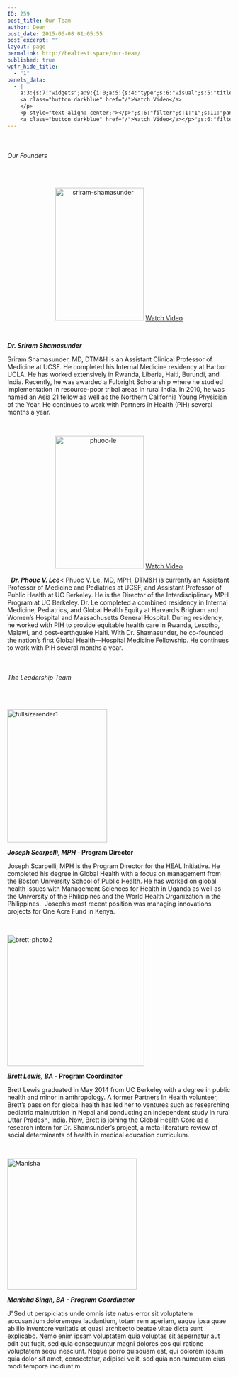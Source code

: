 ```yaml
---
ID: 259
post_title: Our Team
author: Deen
post_date: 2015-06-08 01:05:55
post_excerpt: ""
layout: page
permalink: http://healtest.space/our-team/
published: true
wptr_hide_title:
  - "1"
panels_data:
  - |
    a:3:{s:7:"widgets";a:9:{i:0;a:5:{s:4:"type";s:6:"visual";s:5:"title";s:0:"";s:4:"text";s:47:"<h6 style="text-align: left;">Our Founders</h6>";s:6:"filter";s:1:"1";s:11:"panels_info";a:6:{s:5:"class";s:30:"WP_Widget_Black_Studio_TinyMCE";s:3:"raw";b:0;s:4:"grid";i:0;s:4:"cell";i:1;s:2:"id";i:0;s:5:"style";a:1:{s:18:"background_display";s:4:"tile";}}}i:1;a:5:{s:4:"type";s:4:"html";s:5:"title";s:0:"";s:4:"text";s:399:"<p style="text-align: center;"><a href="http://healtest.space/wp-content/uploads/2015/06/sriram-shamasunder.jpg"><img class=" size-medium wp-image-290 aligncenter" src="http://healtest.space/wp-content/uploads/2015/06/sriram-shamasunder-200x300.jpg" alt="sriram-shamasunder" width="200" height="300" /></a>
    <a class="button darkblue" href="/">Watch Video</a>
    </p>
    <p style="text-align: center;"></p>";s:6:"filter";s:1:"1";s:11:"panels_info";a:6:{s:5:"class";s:30:"WP_Widget_Black_Studio_TinyMCE";s:3:"raw";b:0;s:4:"grid";i:1;s:4:"cell";i:1;s:2:"id";i:1;s:5:"style";a:1:{s:18:"background_display";s:4:"tile";}}}i:2;a:5:{s:4:"type";s:6:"visual";s:5:"title";s:0:"";s:4:"text";s:599:"<p> </p><p><strong><em>Dr. Sriram Shamasunder</em></strong></p><p>Sriram Shamasunder, MD, DTM&amp;H is an Assistant Clinical Professor of Medicine at UCSF. He completed his Internal Medicine residency at Harbor UCLA. He has worked extensively in Rwanda, Liberia, Haiti, Burundi, and India. Recently, he was awarded a Fulbright Scholarship where he studied implementation in resource-poor tribal areas in rural India. In 2010, he was named an Asia 21 fellow as well as the Northern California Young Physician of the Year. He continues to work with Partners in Health (PIH) several months a year.</p>";s:6:"filter";s:1:"1";s:11:"panels_info";a:6:{s:5:"class";s:30:"WP_Widget_Black_Studio_TinyMCE";s:3:"raw";b:0;s:4:"grid";i:1;s:4:"cell";i:2;s:2:"id";i:2;s:5:"style";a:1:{s:18:"background_display";s:4:"tile";}}}i:3;a:5:{s:4:"type";s:4:"html";s:5:"title";s:0:"";s:4:"text";s:332:"<p style="text-align: center;"><a href="http://healtest.space/wp-content/uploads/2015/06/phuoc-le.jpg"><img class=" size-medium wp-image-292 aligncenter" src="http://healtest.space/wp-content/uploads/2015/06/phuoc-le-200x300.jpg" alt="phuoc-le" width="200" height="300" /></a>
    <a class="button darkblue" href="/">Watch Video</a></p>";s:6:"filter";s:1:"1";s:11:"panels_info";a:6:{s:5:"class";s:30:"WP_Widget_Black_Studio_TinyMCE";s:3:"raw";b:0;s:4:"grid";i:1;s:4:"cell";i:4;s:2:"id";i:3;s:5:"style";a:1:{s:18:"background_display";s:4:"tile";}}}i:4;a:5:{s:4:"type";s:6:"visual";s:5:"title";s:0:"";s:4:"text";s:795:"<p> </p><p><strong><em>Dr. Phouc V. Lee</em></strong></p><p>Phuoc V. Le, MD, MPH, DTM&amp;H is currently an Assistant Professor of Medicine and Pediatrics at UCSF, and Assistant Professor of Public Health at UC Berkeley. He is the Director of the Interdisciplinary MPH Program at UC Berkeley. Dr. Le completed a combined residency in Internal Medicine, Pediatrics, and Global Health Equity at Harvard’s Brigham and Women’s Hospital and Massachusetts General Hospital. During residency, he worked with PIH to provide equitable health care in Rwanda, Lesotho, Malawi, and post-earthquake Haiti. With Dr. Shamasunder, he co-founded the nation’s first Global Health—Hospital Medicine Fellowship. He continues to work with PIH several months a year.</p><p style="text-align: center;"> </p>";s:6:"filter";s:1:"1";s:11:"panels_info";a:5:{s:5:"class";s:30:"WP_Widget_Black_Studio_TinyMCE";s:4:"grid";i:1;s:4:"cell";i:5;s:2:"id";i:4;s:5:"style";a:2:{s:27:"background_image_attachment";b:0;s:18:"background_display";s:4:"tile";}}}i:5;a:5:{s:4:"type";s:6:"visual";s:5:"title";s:0:"";s:4:"text";s:54:"<h6 style="text-align: left;">The Leadership Team</h6>";s:6:"filter";s:1:"1";s:11:"panels_info";a:6:{s:5:"class";s:30:"WP_Widget_Black_Studio_TinyMCE";s:3:"raw";b:0;s:4:"grid";i:2;s:4:"cell";i:1;s:2:"id";i:5;s:5:"style";a:1:{s:18:"background_display";s:4:"tile";}}}i:6;a:5:{s:4:"type";s:6:"visual";s:5:"title";s:0:"";s:4:"text";s:843:"<p><a href="http://healtest.space/wp-content/uploads/2015/06/fullsizerender1.jpg"><img class=" size-medium wp-image-318 aligncenter" src="http://healtest.space/wp-content/uploads/2015/06/fullsizerender1-225x300.jpg" alt="fullsizerender1" width="225" height="300" /></a></p><p><strong><em><b><i>Joseph Scarpelli, MPH - </i></b></em><b>Program Director</b></strong></p><p>Joseph Scarpelli, MPH is the Program Director for the HEAL Initiative. He completed his degree in Global Health with a focus on management from the Boston University School of Public Health. He has worked on global health issues with Management Sciences for Health in Uganda as well as the University of the Philippines and the World Health Organization in the Philippines.  Joseph’s most recent position was managing innovations projects for One Acre Fund in Kenya.</p>";s:6:"filter";s:1:"1";s:11:"panels_info";a:6:{s:5:"class";s:30:"WP_Widget_Black_Studio_TinyMCE";s:3:"raw";b:0;s:4:"grid";i:3;s:4:"cell";i:1;s:2:"id";i:6;s:5:"style";a:1:{s:18:"background_display";s:4:"tile";}}}i:7;a:5:{s:4:"type";s:6:"visual";s:5:"title";s:0:"";s:4:"text";s:860:"<p><a href="http://healtest.space/wp-content/uploads/2015/06/brett-photo2.png"><img class="  wp-image-326 aligncenter" src="http://healtest.space/wp-content/uploads/2015/06/brett-photo2.png" alt="brett-photo2" width="309" height="296" /></a></p><p><strong><em><b><i>Brett Lewis, BA - </i></b></em><b>Program Coordinator</b></strong></p><p>Brett Lewis graduated in May 2014 from UC Berkeley with a degree in public health and minor in anthropology. A former Partners In Health volunteer, Brett’s passion for global health has led her to ventures such as researching pediatric malnutrition in Nepal and conducting an independent study in rural Uttar Pradesh, India. Now, Brett is joining the Global Health Core as a research intern for Dr. Shamsunder’s project, a meta-literature review of social determinants of health in medical education curriculum.</p>";s:6:"filter";s:1:"1";s:11:"panels_info";a:6:{s:5:"class";s:30:"WP_Widget_Black_Studio_TinyMCE";s:3:"raw";b:0;s:4:"grid";i:3;s:4:"cell";i:3;s:2:"id";i:7;s:5:"style";a:1:{s:18:"background_display";s:4:"tile";}}}i:8;a:5:{s:4:"type";s:6:"visual";s:5:"title";s:0:"";s:4:"text";s:852:"<p><a href="http://healtest.space/wp-content/uploads/2015/06/Manisha.jpeg"><img class="  wp-image-329 aligncenter" src="http://healtest.space/wp-content/uploads/2015/06/Manisha-300x300.jpeg" alt="Manisha" width="292" height="296" /></a></p><p><strong><em><b><i>Manisha Singh, BA - Program Coordinator</i></b></em></strong></p><p>J"Sed ut perspiciatis unde omnis iste natus error sit voluptatem accusantium doloremque laudantium, totam rem aperiam, eaque ipsa quae ab illo inventore veritatis et quasi architecto beatae vitae dicta sunt explicabo. Nemo enim ipsam voluptatem quia voluptas sit aspernatur aut odit aut fugit, sed quia consequuntur magni dolores eos qui ratione voluptatem sequi nesciunt. Neque porro quisquam est, qui dolorem ipsum quia dolor sit amet, consectetur, adipisci velit, sed quia non numquam eius modi tempora incidunt m. </p>";s:6:"filter";s:1:"1";s:11:"panels_info";a:6:{s:5:"class";s:30:"WP_Widget_Black_Studio_TinyMCE";s:3:"raw";b:0;s:4:"grid";i:3;s:4:"cell";i:5;s:2:"id";i:8;s:5:"style";a:1:{s:18:"background_display";s:4:"tile";}}}}s:5:"grids";a:4:{i:0;a:2:{s:5:"cells";i:2;s:5:"style";a:1:{s:18:"background_display";s:4:"tile";}}i:1;a:2:{s:5:"cells";i:7;s:5:"style";a:5:{s:6:"gutter";s:2:"0%";s:7:"padding";s:2:"5%";s:11:"row_stretch";s:14:"full-stretched";s:10:"background";s:7:"#f6f6f6";s:18:"background_display";s:4:"tile";}}i:2;a:2:{s:5:"cells";i:2;s:5:"style";a:1:{s:18:"background_display";s:4:"tile";}}i:3;a:2:{s:5:"cells";i:7;s:5:"style";a:3:{s:11:"row_stretch";s:14:"full-stretched";s:10:"background";s:7:"#f6f6f6";s:18:"background_display";s:4:"tile";}}}s:10:"grid_cells";a:18:{i:0;a:2:{s:4:"grid";i:0;s:6:"weight";d:0.060227272727281934427967513556723133660852909088134765625;}i:1;a:2:{s:4:"grid";i:0;s:6:"weight";d:0.93977272727271810026650200597941875457763671875;}i:2;a:2:{s:4:"grid";i:1;s:6:"weight";d:0.0678571428571135559781879464935627765953540802001953125;}i:3;a:2:{s:4:"grid";i:1;s:6:"weight";d:0.217857142857043550865370207247906364500522613525390625;}i:4;a:2:{s:4:"grid";i:1;s:6:"weight";d:0.1905844155840380749200591026237816549837589263916015625;}i:5;a:2:{s:4:"grid";i:1;s:6:"weight";d:0.0508116883117101514333313616589293815195560455322265625;}i:6;a:2:{s:4:"grid";i:1;s:6:"weight";d:0.2053571428580410473951900485189980827271938323974609375;}i:7;a:2:{s:4:"grid";i:1;s:6:"weight";d:0.1939935064930387864645666695651016198098659515380859375;}i:8;a:2:{s:4:"grid";i:1;s:6:"weight";d:0.0735389610390146941654165857471525669097900390625;}i:9;a:2:{s:4:"grid";i:2;s:6:"weight";d:0.060227272727281934427967513556723133660852909088134765625;}i:10;a:2:{s:4:"grid";i:2;s:6:"weight";d:0.93977272727271810026650200597941875457763671875;}i:11;a:2:{s:4:"grid";i:3;s:6:"weight";d:0.058766233766129383209175784941180609166622161865234375;}i:12;a:2:{s:4:"grid";i:3;s:6:"weight";d:0.2449105718841224632598141397465951740741729736328125;}i:13;a:2:{s:4:"grid";i:3;s:6:"weight";d:0.078503075871539262919895918457768857479095458984375;}i:14;a:2:{s:4:"grid";i:3;s:6:"weight";d:0.24983481430812493062632029250380583107471466064453125;}i:15;a:2:{s:4:"grid";i:3;s:6:"weight";d:0.050452836637025232080500103393205790780484676361083984375;}i:16;a:2:{s:4:"grid";i:3;s:6:"weight";d:0.256493506494128220563055720049305818974971771240234375;}i:17;a:2:{s:4:"grid";i:3;s:6:"weight";d:0.061038961038930521219025848722594673745334148406982421875;}}}
---
```

&nbsp;
<h6 style="text-align: left;">Our Founders</h6>
&nbsp;
<p style="text-align: center;"><a href="http://healtest.space/wp-content/uploads/2015/06/sriram-shamasunder.jpg"><img class=" size-medium wp-image-290 aligncenter" src="http://healtest.space/wp-content/uploads/2015/06/sriram-shamasunder-200x300.jpg" alt="sriram-shamasunder" width="200" height="300" /></a> <a class="button darkblue" href="/">Watch Video</a></p>
&nbsp;

<strong><em>Dr. Sriram Shamasunder</em></strong>

Sriram Shamasunder, MD, DTM&amp;H is an Assistant Clinical Professor of Medicine at UCSF. He completed his Internal Medicine residency at Harbor UCLA. He has worked extensively in Rwanda, Liberia, Haiti, Burundi, and India. Recently, he was awarded a Fulbright Scholarship where he studied implementation in resource-poor tribal areas in rural India. In 2010, he was named an Asia 21 fellow as well as the Northern California Young Physician of the Year. He continues to work with Partners in Health (PIH) several months a year.

&nbsp;
<p style="text-align: center;"><a href="http://healtest.space/wp-content/uploads/2015/06/phuoc-le.jpg"><img class=" size-medium wp-image-292 aligncenter" src="http://healtest.space/wp-content/uploads/2015/06/phuoc-le-200x300.jpg" alt="phuoc-le" width="200" height="300" /></a> <a class="button darkblue" href="/">Watch Video</a></p>
  <strong><em>Dr. Phouc V. Lee</em></strong>&lt; Phuoc V. Le, MD, MPH, DTM&amp;H is currently an Assistant Professor of Medicine and Pediatrics at UCSF, and Assistant Professor of Public Health at UC Berkeley. He is the Director of the Interdisciplinary MPH Program at UC Berkeley. Dr. Le completed a combined residency in Internal Medicine, Pediatrics, and Global Health Equity at Harvard’s Brigham and Women’s Hospital and Massachusetts General Hospital. During residency, he worked with PIH to provide equitable health care in Rwanda, Lesotho, Malawi, and post-earthquake Haiti. With Dr. Shamasunder, he co-founded the nation’s first Global Health—Hospital Medicine Fellowship. He continues to work with PIH several months a year.

&nbsp;
<h6 style="text-align: left;">The Leadership Team</h6>
&nbsp;

<a href="http://healtest.space/wp-content/uploads/2015/06/fullsizerender1.jpg"><img class=" size-medium wp-image-318 aligncenter" src="http://healtest.space/wp-content/uploads/2015/06/fullsizerender1-225x300.jpg" alt="fullsizerender1" width="225" height="300" /></a>

<strong><em><b><i>Joseph Scarpelli, MPH - </i></b></em><b>Program Director</b></strong>

Joseph Scarpelli, MPH is the Program Director for the HEAL Initiative. He completed his degree in Global Health with a focus on management from the Boston University School of Public Health. He has worked on global health issues with Management Sciences for Health in Uganda as well as the University of the Philippines and the World Health Organization in the Philippines.  Joseph’s most recent position was managing innovations projects for One Acre Fund in Kenya.

&nbsp;

<a href="http://healtest.space/wp-content/uploads/2015/06/brett-photo2.png"><img class="  wp-image-326 aligncenter" src="http://healtest.space/wp-content/uploads/2015/06/brett-photo2.png" alt="brett-photo2" width="309" height="296" /></a>

<strong><em><b><i>Brett Lewis, BA - </i></b></em><b>Program Coordinator</b></strong>

Brett Lewis graduated in May 2014 from UC Berkeley with a degree in public health and minor in anthropology. A former Partners In Health volunteer, Brett’s passion for global health has led her to ventures such as researching pediatric malnutrition in Nepal and conducting an independent study in rural Uttar Pradesh, India. Now, Brett is joining the Global Health Core as a research intern for Dr. Shamsunder’s project, a meta-literature review of social determinants of health in medical education curriculum.

&nbsp;

<a href="http://healtest.space/wp-content/uploads/2015/06/Manisha.jpeg"><img class="  wp-image-329 aligncenter" src="http://healtest.space/wp-content/uploads/2015/06/Manisha-300x300.jpeg" alt="Manisha" width="292" height="296" /></a>

<strong><em><b><i>Manisha Singh, BA - Program Coordinator</i></b></em></strong>

J"Sed ut perspiciatis unde omnis iste natus error sit voluptatem accusantium doloremque laudantium, totam rem aperiam, eaque ipsa quae ab illo inventore veritatis et quasi architecto beatae vitae dicta sunt explicabo. Nemo enim ipsam voluptatem quia voluptas sit aspernatur aut odit aut fugit, sed quia consequuntur magni dolores eos qui ratione voluptatem sequi nesciunt. Neque porro quisquam est, qui dolorem ipsum quia dolor sit amet, consectetur, adipisci velit, sed quia non numquam eius modi tempora incidunt m.

&nbsp;